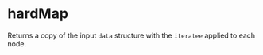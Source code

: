# hardMap

Returns a copy of the input `data` structure with the `iteratee` applied to each node.

```

```
